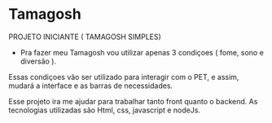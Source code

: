 # Tamagosh

PROJETO INICIANTE ( TAMAGOSH SIMPLES) 



- Pra fazer meu Tamagosh vou utilizar apenas 3 condiçoes ( fome, sono e diversão ).

Essas condiçoes vão ser utilizado para interagir com o PET, e assim, mudará a interface e as barras de necessidades.



Esse projeto ira me ajudar para trabalhar tanto front quanto o backend.
 As tecnologias utilizadas são Html, css, javascript e nodeJs.